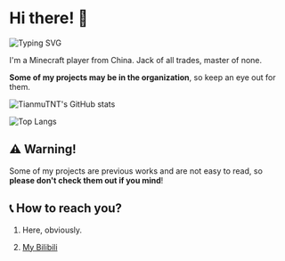 # Hi there! 👋
![Typing SVG](https://readme-typing-svg.demolab.com?font=Fira+Code&duration=3000&pause=1000&vCenter=true&width=270&height=30&lines=print(%22Hello%2C+World!%22))

I'm a Minecraft player from China. Jack of all trades, master of none.

**Some of my projects may be in the organization**, so keep an eye out for them.

![TianmuTNT's GitHub stats](https://rms.skymc.ink/api?username=TianmuTNT&show_icons=true)

![Top Langs](https://rms.skymc.ink/api/top-langs/?username=TianmuTNT&layout=donut)

## ⚠ Warning!
Some of my projects are previous works and are not easy to read, so **please don't check them out if you mind**!

## 📞 How to reach you?
1. Here, obviously.

2. [My Bilibili](https://space.bilibili.com/1674232182)
